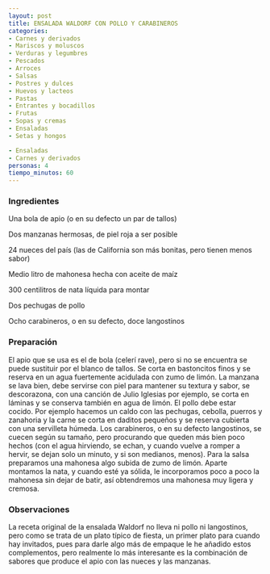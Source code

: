 ```yaml
---
layout: post
title: ENSALADA WALDORF CON POLLO Y CARABINEROS
categories:
- Carnes y derivados
- Mariscos y moluscos
- Verduras y legumbres
- Pescados
- Arroces
- Salsas
- Postres y dulces
- Huevos y lacteos
- Pastas
- Entrantes y bocadillos
- Frutas
- Sopas y cremas
- Ensaladas
- Setas y hongos

- Ensaladas
- Carnes y derivados
personas: 4 
tiempo_minutos: 60 
---
```

<h3>Ingredientes</h3>
Una bola de apio (o en su defecto un par de tallos)

Dos manzanas hermosas, de piel roja a ser posible

24 nueces del país (las de California son más bonitas, pero tienen menos sabor)

Medio litro de mahonesa hecha con aceite de maíz

300 centilitros de nata líquida para montar

Dos pechugas de pollo

Ocho carabineros, o en su defecto, doce langostinos

<h3>Preparación</h3>
El apio que se usa es el de bola (celerí rave), pero si no se encuentra se puede sustituir por el blanco de tallos. Se corta en bastoncitos finos y se reserva en un agua fuertemente acidulada con zumo de limón. La manzana se lava bien, debe servirse con piel para mantener su textura y sabor, se descorazona, con una canción de Julio Iglesias por ejemplo, se corta en láminas y se conserva también en agua de limón. El pollo debe estar cocido. Por ejemplo hacemos un caldo con las pechugas, cebolla, puerros y zanahoria y la carne se corta en daditos pequeños y se reserva cubierta con una servilleta húmeda. Los carabineros, o en su defecto langostinos, se cuecen según su tamaño, pero procurando que queden más bien poco hechos (con el agua hirviendo, se echan, y cuando vuelve a romper a hervir, se dejan solo un minuto, y si son medianos, menos). Para la salsa preparamos una mahonesa algo subida de zumo de limón. Aparte montamos la nata, y cuando esté ya sólida, le incorporamos poco a poco la mahonesa sin dejar de batir, así obtendremos una mahonesa muy ligera y cremosa.

<h3>Observaciones</h3>
La receta original de la ensalada Waldorf no lleva ni pollo ni langostinos, pero como se trata de un plato típico de fiesta, un primer plato para cuando hay invitados, pues para darle algo más de empaque le he añadido estos complementos, pero realmente lo más interesante es la combinación de sabores que produce el apio con las nueces y las manzanas.

